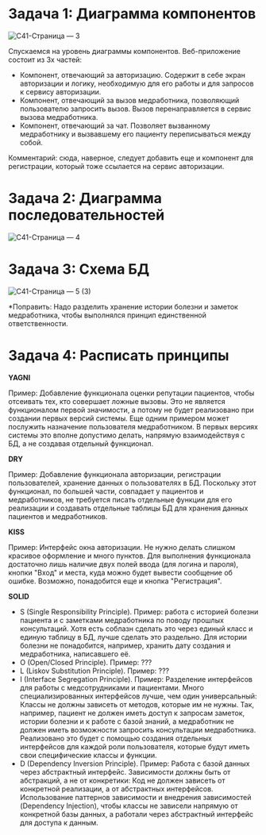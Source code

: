 # Задача 1: Диаграмма компонентов
![С41-Страница — 3](https://github.com/NikitaBushmakin/PAPSWORK/assets/164217929/6c3b2196-1013-4d3e-83b9-50142a91b93b)

Спускаемся на уровень диаграммы компонентов. Веб-приложение состоит из 3х частей:
- Компонент, отвечающий за авторизацию. Содержит в себе экран авторизации и логику, необходимую для его работы и для запросов к сервису авторизации. 
- Компонент, отвечающий за вызов медработника, позволяющий пользователю запросить вызов. Вызов перенаправляется в сервис вызова медработника.
- Компонент, отвечающий за чат. Позволяет вызванному медработнику и вызвавшему его пациенту переписываться между собой.

Комментарий: сюда, наверное, следует добавить еще и компонент для регистрации, который тоже ссылается на сервис авторизации.

# Задача 2: Диаграмма последовательностей
![С41-Страница — 4](https://github.com/NikitaBushmakin/PAPSWORK/assets/164217929/950e552c-f7de-4c86-b784-b66fe2f65196)

# Задача 3: Схема БД
![С41-Страница — 5 (3)](https://github.com/NikitaBushmakin/PAPSWORK/assets/164217929/0b8f09de-f8df-404c-a357-4612841ede26)

*Поправить: Надо разделить хранение истории болезни и заметок медработника, чтобы выполнялся принцип единственной ответственности.

# Задача 4: Расписать принципы
**YAGNI**

Пример: Добавление функционала оценки репутации пациентов, чтобы отсеивать тех, кто совершает ложные вызовы. Это не является функционалом первой значимости, а потому не будет реализовано при создании первых версий системы. Еще одним примером может послужить назначение пользователя медработником. В первых версиях системы это вполне допустимо делать, напрямую взаимодействуя с БД, а не создавая отдельный функционал.


**DRY**

Пример: Добавление функционала авторизации, регистрации пользователей, хранение данных о пользователях в БД. Поскольку этот функционал, по большей части, совпадает у пациентов и медработников, не требуется писать отдельные функции для его реализации и создавать отдельные таблицы БД для хранения данных пациентов и медработников.


**KISS**

Пример: Интерфейс окна авторизации. Не нужно делать слишком красивое оформление и много пунктов. Для выполнения функционала достаточно лишь наличие двух полей ввода (для логина и пароля), кнопки "Вход" и места, куда можно будет вывести сообщение об ошибке. Возможно, понадобится еще и кнопка "Регистрация".


**SOLID**
- S (Single Responsibility Principle). Пример: работа с историей болезни пациента и с заметками медработника по поводу прошлых консультаций. Хотя есть соблазн сделать это через единый класс и единую таблицу в БД, лучше сделать это раздельно. Для истории болезни не понадобится, например, хранить дату создания и медработника, написавшего её.
- O (Open/Closed Principle). Пример: ???
- L (Liskov Substitution Principle). Пример: ???
- I (Interface Segregation Principle). Пример: Разделение интерфейсов для работы с медсотрудниками и пациентами. Много специализированных интерфейсов лучше, чем один универсальный: Классы не должны зависеть от методов, которые им не нужны. Так, например, пациент не должен иметь доступ к запросам заметок, истории болезни и к работе с базой знаний, а медработник не должен иметь возможности запросить консультации медработника. Реализовано это будет с помощью создания отдельных интерфейсов для каждой роли пользователя, которые будут иметь свои специфические классы и функции.
- D (Dependency Inversion Principle). Пример: Работа с базой данных через абстрактный интерфейс. Зависимости должны быть от абстракций, а не от конкретики: Код не должен зависеть от конкретной реализации, а от абстрактных интерфейсов. Использование паттернов зависимости и внедрения зависимостей (Dependency Injection), чтобы классы не зависели напрямую от конкретной базы данных, а работали через абстрактный интерфейс для доступа к данным.
